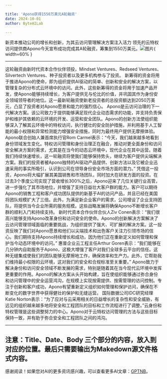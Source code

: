 ```yaml
---

title: 'Apono获得1550万美元A轮融资'
date: 2024-10-01
author: ByteAILab

---
```


新资本推动公司的增长和创新，为其云访问管理解决方案注入活力
领先的云特权访问提供商Apono今天宣布成功完成其A轮融资，筹集到1550万美元。![图片](https://ai-techpark.com/wp-content/uploads/2024/09/Apono-Raises-960x540.jpg){ width=60% }

---
这轮融资由新时代资本合作伙伴领投，Mindset Ventures、Redseed Ventures、Silvertech Ventures、种子投资者以及更多机构参与了投资。
新筹得的资金将用于推进Apono的使命，即为组织提供AI驱动的简单、创新和安全的解决方案，以管理复杂的分布式云环境中的访问。此外，这些新筹得的资金将用于加速产品开发，使Apono能够持续增长，为客户提供无与伦比的价值，并巩固其作为身份安全领域领导者的地位。这一最新轮融资使新老投资者的总投资额达到2050万美元，凸显了投资者对Apono愿景和能力的强烈信心。
Apono是云访问治理的下一代解决方案。该公司致力于提供能够满足现代企业动态需求的功能，并支持负责保护和维护其依赖的云环境的开发、运营和安全团队。Apono的创新方法使组织能够深入了解其云环境中的特权访问，执行健壮的安全防护措施，并利用基于人工智能的最小权限和异常检测能力增强安全措施，同时为最终用户提供无摩擦体验。
Apono联合创始人兼首席执行官Rom Carmel表示：“今天，我们越来越多地看到身份领域发生变化。特权访问管理和身份治理正在融合，推动对更全面身份和访问安全解决方案的需求，尤其是在当今的动态云环境中，现代企业在其中运营。随着我们持续快速增长，这一轮融资将使我们能够保持势头，继续为客户提供尖端解决方案。我们的投资者被Apono独特的AI驱动产品提供、创新方法以及它被企业迅速采用的事实所吸引，认识到公司在领导身份安全市场方面的潜力。”
凭借这一投资，Apono将大幅扩展其美国销售和市场团队，同时加大在研发方面的投资。在过去3个季度公司实现了营收增长300%之后，Apono迎来了几位关键行业高管，进一步强化了其市场地位，并增强了支持日益壮大客户群的能力。客户可以期待Apono的销售工程和客户成功团队提供的新基于AI的访问产品，并且已经在美国将团队规模扩大了三倍。此外，为满足新企业客户的需求，公司增设了企业支持团队，将提供当今企业所需的服务规模。这些战略发展将确保Apono不断增长客户群的顺利入门和持续支持。
新时代资本合作伙伴合伙人Ziv Conen表示：“我们很高兴能够支持Apono改革身份和访问安全的使命。Apono的创新解决方案解决了云访问管理领域面临的重要挑战，为组织提供了强大、可扩展的解决方案。这一投资反映了我们对Apono愿景和他们以尖端技术和出色客户关注力引领市场的信心。我们期待支持Apono持续增长和成功，因为他们正在重新定义如何管理和保护当今动态环境中的访问。”
惠普企业云工程主任Arthur Goren表示：“我们能够在几分钟内自助服务于Apono，这极大增强了客户对我们全球多云平台的信任。这种无缝集成使我们的团队能够无摩擦地工作，确保效率和生产力。此外，它帮助我们维持最小权限的云环境，这对我们的安全和合规标准至关重要。”
Apono致力于解决身份和访问安全领域不断发展的需求，特别是随着其在当今现代云环境中发挥更重要的作用。Apono的解决方案从头开始构建，旨在使组织能够通过弥合身份和访问管理中的安全运营鸿沟，在规模上实现按需提供、按需管理的访问控制。专注于创新和客户成功，Apono有望重新定义组织如何管理和保护访问，确保在不断变化的数字世界中获得健壮的保护和无缝运营。
国际数据公司IDC研究经理Katie Norton表示：“为了应对与云采用相关的日益增长的复杂性和安全威胁，有远见的组织越来越多地将安全和工程团队的目标和工作流程进行了调整。”云身份和特权管理是这些调整努力的中心。Apono对于云特权访问管理的方法与这些目标保持一致，并有助于弥合安全和工程团队之间的鸿沟。

---
注意：Title、Date、Body 三个部分的内容，放入到对应的位置。最后只需要输出为Makedown源文件格式内容。
---
感谢阅读！如果您对AI的更多资讯感兴趣，可以查看更多AI文章：[GPTNB](https://gptnb.com)。